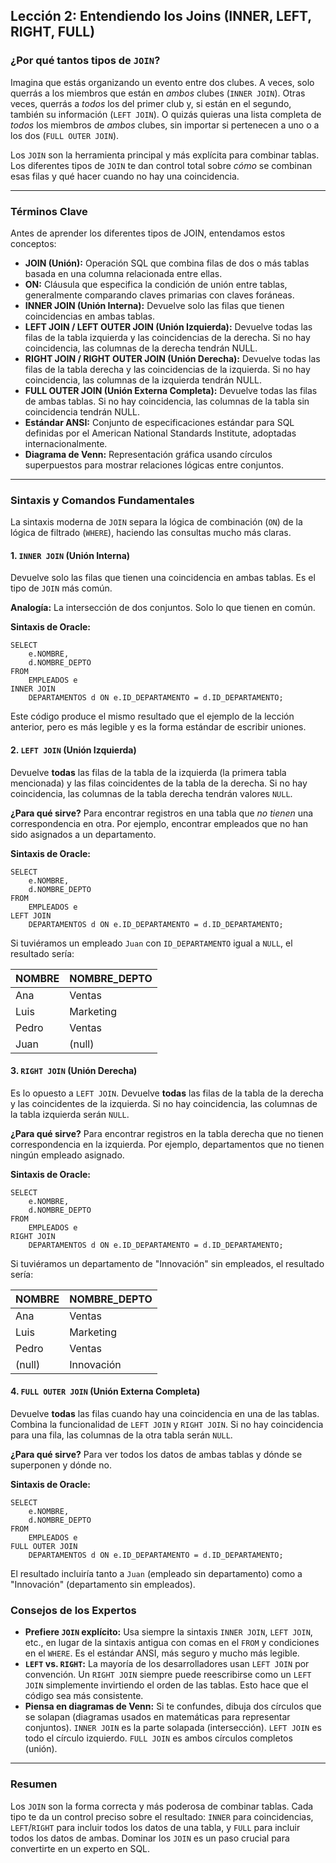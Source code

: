 ## Lección 2: Entendiendo los Joins (INNER, LEFT, RIGHT, FULL)

### ¿Por qué tantos tipos de `JOIN`?

Imagina que estás organizando un evento entre dos clubes. A veces, solo querrás a los miembros que están en *ambos* clubes (`INNER JOIN`). Otras veces, querrás a *todos* los del primer club y, si están en el segundo, también su información (`LEFT JOIN`). O quizás quieras una lista completa de *todos* los miembros de *ambos* clubes, sin importar si pertenecen a uno o a los dos (`FULL OUTER JOIN`).

Los `JOIN` son la herramienta principal y más explícita para combinar tablas. Los diferentes tipos de `JOIN` te dan control total sobre *cómo* se combinan esas filas y qué hacer cuando no hay una coincidencia.

---

### Términos Clave

Antes de aprender los diferentes tipos de JOIN, entendamos estos conceptos:

- **JOIN (Unión):** Operación SQL que combina filas de dos o más tablas basada en una columna relacionada entre ellas.
- **ON:** Cláusula que especifica la condición de unión entre tablas, generalmente comparando claves primarias con claves foráneas.
- **INNER JOIN (Unión Interna):** Devuelve solo las filas que tienen coincidencias en ambas tablas.
- **LEFT JOIN / LEFT OUTER JOIN (Unión Izquierda):** Devuelve todas las filas de la tabla izquierda y las coincidencias de la derecha. Si no hay coincidencia, las columnas de la derecha tendrán NULL.
- **RIGHT JOIN / RIGHT OUTER JOIN (Unión Derecha):** Devuelve todas las filas de la tabla derecha y las coincidencias de la izquierda. Si no hay coincidencia, las columnas de la izquierda tendrán NULL.
- **FULL OUTER JOIN (Unión Externa Completa):** Devuelve todas las filas de ambas tablas. Si no hay coincidencia, las columnas de la tabla sin coincidencia tendrán NULL.
- **Estándar ANSI:** Conjunto de especificaciones estándar para SQL definidas por el American National Standards Institute, adoptadas internacionalmente.
- **Diagrama de Venn:** Representación gráfica usando círculos superpuestos para mostrar relaciones lógicas entre conjuntos.

---

### Sintaxis y Comandos Fundamentales

La sintaxis moderna de `JOIN` separa la lógica de combinación (`ON`) de la lógica de filtrado (`WHERE`), haciendo las consultas mucho más claras.

#### 1. `INNER JOIN` (Unión Interna)
Devuelve solo las filas que tienen una coincidencia en ambas tablas. Es el tipo de `JOIN` más común.

**Analogía:** La intersección de dos conjuntos. Solo lo que tienen en común.

**Sintaxis de Oracle:**
```oracle
SELECT
    e.NOMBRE,
    d.NOMBRE_DEPTO
FROM
    EMPLEADOS e
INNER JOIN
    DEPARTAMENTOS d ON e.ID_DEPARTAMENTO = d.ID_DEPARTAMENTO;
```

Este código produce el mismo resultado que el ejemplo de la lección anterior, pero es más legible y es la forma estándar de escribir uniones.

#### 2. `LEFT JOIN` (Unión Izquierda)
Devuelve **todas** las filas de la tabla de la izquierda (la primera tabla mencionada) y las filas coincidentes de la tabla de la derecha. Si no hay coincidencia, las columnas de la tabla derecha tendrán valores `NULL`.

**¿Para qué sirve?** Para encontrar registros en una tabla que *no tienen* una correspondencia en otra. Por ejemplo, encontrar empleados que no han sido asignados a un departamento.

**Sintaxis de Oracle:**
```oracle
SELECT
    e.NOMBRE,
    d.NOMBRE_DEPTO
FROM
    EMPLEADOS e
LEFT JOIN
    DEPARTAMENTOS d ON e.ID_DEPARTAMENTO = d.ID_DEPARTAMENTO;
```

Si tuviéramos un empleado `Juan` con `ID_DEPARTAMENTO` igual a `NULL`, el resultado sería:

| NOMBRE | NOMBRE_DEPTO |
|--------|--------------|
| Ana    | Ventas       |
| Luis   | Marketing    |
| Pedro  | Ventas       |
| Juan   | (null)       |

#### 3. `RIGHT JOIN` (Unión Derecha)
Es lo opuesto a `LEFT JOIN`. Devuelve **todas** las filas de la tabla de la derecha y las coincidentes de la izquierda. Si no hay coincidencia, las columnas de la tabla izquierda serán `NULL`.

**¿Para qué sirve?** Para encontrar registros en la tabla derecha que no tienen correspondencia en la izquierda. Por ejemplo, departamentos que no tienen ningún empleado asignado.

**Sintaxis de Oracle:**
```oracle
SELECT
    e.NOMBRE,
    d.NOMBRE_DEPTO
FROM
    EMPLEADOS e
RIGHT JOIN
    DEPARTAMENTOS d ON e.ID_DEPARTAMENTO = d.ID_DEPARTAMENTO;
```

Si tuviéramos un departamento de "Innovación" sin empleados, el resultado sería:

| NOMBRE | NOMBRE_DEPTO |
|--------|--------------|
| Ana    | Ventas       |
| Luis   | Marketing    |
| Pedro  | Ventas       |
| (null) | Innovación   |

#### 4. `FULL OUTER JOIN` (Unión Externa Completa)
Devuelve **todas** las filas cuando hay una coincidencia en una de las tablas. Combina la funcionalidad de `LEFT JOIN` y `RIGHT JOIN`. Si no hay coincidencia para una fila, las columnas de la otra tabla serán `NULL`.

**¿Para qué sirve?** Para ver todos los datos de ambas tablas y dónde se superponen y dónde no.

**Sintaxis de Oracle:**
```oracle
SELECT
    e.NOMBRE,
    d.NOMBRE_DEPTO
FROM
    EMPLEADOS e
FULL OUTER JOIN
    DEPARTAMENTOS d ON e.ID_DEPARTAMENTO = d.ID_DEPARTAMENTO;

```
El resultado incluiría tanto a `Juan` (empleado sin departamento) como a "Innovación" (departamento sin empleados).

### Consejos de los Expertos
- **Prefiere `JOIN` explícito:** Usa siempre la sintaxis `INNER JOIN`, `LEFT JOIN`, etc., en lugar de la sintaxis antigua con comas en el `FROM` y condiciones en el `WHERE`. Es el estándar ANSI, más seguro y mucho más legible.
- **`LEFT` vs. `RIGHT`:** La mayoría de los desarrolladores usan `LEFT JOIN` por convención. Un `RIGHT JOIN` siempre puede reescribirse como un `LEFT JOIN` simplemente invirtiendo el orden de las tablas. Esto hace que el código sea más consistente.
- **Piensa en diagramas de Venn:** Si te confundes, dibuja dos círculos que se solapan (diagramas usados en matemáticas para representar conjuntos). `INNER JOIN` es la parte solapada (intersección). `LEFT JOIN` es todo el círculo izquierdo. `FULL JOIN` es ambos círculos completos (unión).

---

### Resumen
Los `JOIN` son la forma correcta y más poderosa de combinar tablas. Cada tipo te da un control preciso sobre el resultado: `INNER` para coincidencias, `LEFT`/`RIGHT` para incluir todos los datos de una tabla, y `FULL` para incluir todos los datos de ambas. Dominar los `JOIN` es un paso crucial para convertirte en un experto en SQL.
